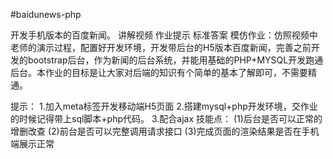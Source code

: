 #baidunews-php

开发手机版本的百度新闻。
讲解视频 作业提示 标准答案
模仿作业：仿照视频中老师的演示过程，配置好开发环境，开发带后台的H5版本百度新闻，完善之前开发的bootstrap后台，作为新闻的后台系统，并能用基础的PHP+MYSQL开发跑通后台。本作业的目标是让大家对后端的知识有个简单的基本了解即可，不需要精通。

提示： 
1.加入meta标签开发移动端H5页面
2.搭建mysql+php开发环境，交作业的时候记得带上sql脚本+php代码。 3.配合ajax 技能点： 
(1)后台是否可以正常的增删改查
(2)前台是否可以完整调用请求接口 
(3)完成页面的渲染结果是否在手机端展示正常